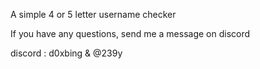 A simple 4 or 5 letter username checker

If you have any questions, send me a message on discord

discord : d0xbing & @239y
